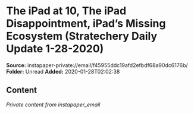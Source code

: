 # The iPad at 10, The iPad Disappointment, iPad’s Missing Ecosystem (Stratechery Daily Update 1-28-2020)

**Source:** instapaper-private://email/f45955ddc19afd2efbdf68a90dc6176b/
**Folder:** Unread
**Added:** 2020-01-28T02:02:38




## Content
*Private content from instapaper_email*
